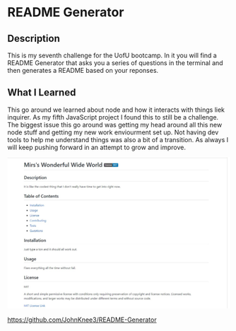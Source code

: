 # README Generator

## Description

This is my seventh challenge for the UofU bootcamp. In it you will find a README Generator that asks you a series of questions in the terminal and then generates a README based on your reponses.

## What I Learned

This go around we learned about node and how it interacts with things liek inquirer. As my fifth JavaScript project I found this to still be a challenge. The biggest issue this go around was getting my head around all this new node stuff and getting my new work enviourment set up. Not having dev tools to help me understand things was also a bit of a transition. As always I will keep pushing forward in an attempt to grow and improve.

<img src="assets/images/README-sample.jpg" alt="Brief snip of the a created README">

https://github.com/JohnKnee3/README-Generator
